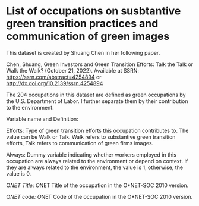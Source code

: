 # List of occupations on susbtantive green transition practices and communication of green images

This dataset is created by Shuang Chen in her following paper.

Chen, Shuang, Green Investors and Green Transition Efforts: Talk the Talk or Walk the Walk? (October 21, 2022). Available at SSRN: https://ssrn.com/abstract=4254894 or http://dx.doi.org/10.2139/ssrn.4254894

The 204 occupations in this dataset are defined as green occupations by the U.S. Department of Labor. I further separate them by their contribution to the environment.	

Variable name	and Definition:

Efforts:	Type of green transition efforts this occupation contributes to. The value can be Walk or Talk. Walk refers to substantive green transition efforts, Talk refers to communication of green firms images.

Always:	Dummy variable indicating whether workers employed in this occupation are always related to the environment or depend on context. If they are always related to the environment, the value is 1, otherwise, the value is 0.

O*NET Title:	O*NET Title of the occupation in the O*NET-SOC 2010 version.

O*NET code:	O*NET Code of the occupation in the O*NET-SOC 2010 version.
